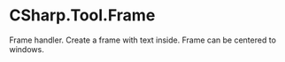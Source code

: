 # CSharp.Tool.Frame
Frame handler. Create a frame with text inside. Frame can be centered to windows.

